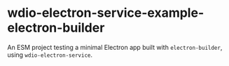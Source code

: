 # wdio-electron-service-example-electron-builder

An ESM project testing a minimal Electron app built with `electron-builder`, using `wdio-electron-service`.
